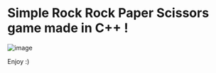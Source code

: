 # Simple Rock Rock Paper Scissors game made in C++ !

![image](https://github.com/user-attachments/assets/f3f0f881-fe0c-4be4-b275-7561e6d66482)

Enjoy :)

